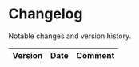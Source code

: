# Changelog

Notable changes and version history.

| Version | Date  | Comment |
|---------|-------|-------|


